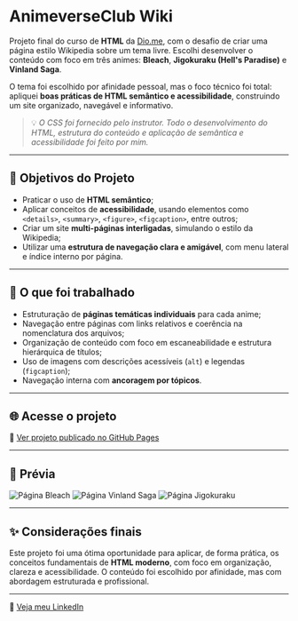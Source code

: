 # AnimeverseClub Wiki

Projeto final do curso de **HTML** da [Dio.me](https://www.dio.me/), com o desafio de criar uma página estilo Wikipedia sobre um tema livre. Escolhi desenvolver o conteúdo com foco em três animes: **Bleach**, **Jigokuraku (Hell's Paradise)** e **Vinland Saga**.

O tema foi escolhido por afinidade pessoal, mas o foco técnico foi total: apliquei **boas práticas de HTML semântico e acessibilidade**, construindo um site organizado, navegável e informativo.

> 💡 *O CSS foi fornecido pelo instrutor. Todo o desenvolvimento do HTML, estrutura do conteúdo e aplicação de semântica e acessibilidade foi feito por mim.*

---

## 📌 Objetivos do Projeto

- Praticar o uso de **HTML semântico**;
- Aplicar conceitos de **acessibilidade**, usando elementos como `<details>`, `<summary>`, `<figure>`, `<figcaption>`, entre outros;
- Criar um site **multi-páginas interligadas**, simulando o estilo da Wikipedia;
- Utilizar uma **estrutura de navegação clara e amigável**, com menu lateral e índice interno por página.

---

## 🧠 O que foi trabalhado

- Estruturação de **páginas temáticas individuais** para cada anime;
- Navegação entre páginas com links relativos e coerência na nomenclatura dos arquivos;
- Organização de conteúdo com foco em escaneabilidade e estrutura hierárquica de títulos;
- Uso de imagens com descrições acessíveis (`alt`) e legendas (`figcaption`);
- Navegação interna com **ancoragem por tópicos**.

---

## 🌐 Acesse o projeto

🔗 [Ver projeto publicado no GitHub Pages](https://luis-fellipe.github.io/Projeto_3_da_DIO/jigokuraku.html)

---

## 📸 Prévia

![Página Bleach](img/index-preview.png)
![Página Vinland Saga](img/vinland-preview.png)
![Página Jigokuraku](img/jigokuraku-preview.png)

---

## ✨ Considerações finais

Este projeto foi uma ótima oportunidade para aplicar, de forma prática, os conceitos fundamentais de **HTML moderno**, com foco em organização, clareza e acessibilidade. O conteúdo foi escolhido por afinidade, mas com abordagem estruturada e profissional.

---

🔗 [Veja meu LinkedIn](https://www.linkedin.com/in/luis-fellipe-real)

